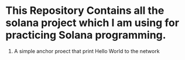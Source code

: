 # This Repository Contains all the solana project which I am using for practicing Solana programming.

1. A simple anchor proect that print Hello World to the network
